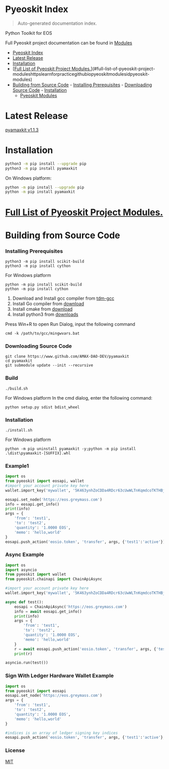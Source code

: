 # Pyeoskit Index

> Auto-generated documentation index.

Python Toolkit for EOS

Full Pyeoskit project documentation can be found in [Modules](MODULES.md#pyeoskit-modules)

- [Pyeoskit Index](#pyeoskit-index)
- [Latest Release](#latest-release)
- [Installation](#installation)
- [[Full List of Pyeoskit Project Modules.](https://learnforpractice.github.io/pyamaxkit/#/MODULES?id=pyeoskit-modules)](#full-list-of-pyeoskit-project-moduleshttpslearnforpracticegithubiopyeoskitmodulesidpyeoskit-modules)
- [Building from Source Code](#building-from-source-code)
        - [Installing Prerequisites](#installing-prerequisites)
        - [Downloading Source Code](#downloading-source-code)
        - [Installation](#installation)
  - [Pyeoskit Modules](MODULES.md#pyeoskit-modules)

# Latest Release

[pyamaxkit v1.1.3](https://github.com/AMAX-DAO-DEV/pyamaxkit/releases)

# Installation

```bash
python3 -m pip install --upgrade pip
python3 -m pip install pyamaxkit
```

On Windows platform:

```bash
python -m pip install --upgrade pip
python -m pip install pyamaxkit
```

# [Full List of Pyeoskit Project Modules.](https://learnforpractice.github.io/pyamaxkit/#/MODULES?id=pyeoskit-modules)

# Building from Source Code

### Installing Prerequisites

```
python3 -m pip install scikit-build
python3 -m pip install cython
```

For Windows platform

```
python -m pip install scikit-build
python -m pip install cython
```

1. Download and Install gcc compiler from [tdm-gcc](https://jmeubank.github.io/tdm-gcc)
2. Install Go compiler from [download](https://golang.org/doc/install#download)
3. Install cmake from [download](https://cmake.org/download)
4. Install python3 from [downloads](https://www.python.org/downloads/windows/)

Press Win+R to open Run Dialog, input the following command
```
cmd -k /path/to/gcc/mingwvars.bat
```

### Downloading Source Code

```
git clone https://www.github.com/AMAX-DAO-DEV/pyamaxkit
cd pyamaxkit
git submodule update --init --recursive
```

### Build
```
./build.sh
```

For Windows platform
In the cmd dialog, enter the following command:
```
python setup.py sdist bdist_wheel
```

### Installation

```
./install.sh
```

For Windows platform
```
python -m pip uninstall pyamaxkit -y;python -m pip install .\dist\pyamaxkit-[SUFFIX].whl
```

### Example1
```python
import os
from pyeoskit import eosapi, wallet
#import your account private key here
wallet.import_key('mywallet', '5K463ynhZoCDDa4RDcr63cUwWLTnKqmdcoTKTHBjqoKfv4u5V7p')

eosapi.set_node('https://eos.greymass.com')
info = eosapi.get_info()
print(info)
args = {
    'from': 'test1',
    'to': 'test2',
    'quantity': '1.0000 EOS',
    'memo': 'hello,world'
}
eosapi.push_action('eosio.token', 'transfer', args, {'test1':'active'})
```

### Async Example
```python
import os
import asyncio
from pyeoskit import wallet
from pyeoskit.chainapi import ChainApiAsync

#import your account private key here
wallet.import_key('mywallet', '5K463ynhZoCDDa4RDcr63cUwWLTnKqmdcoTKTHBjqoKfv4u5V7p')

async def test():
    eosapi = ChainApiAsync('https://eos.greymass.com')
    info = await eosapi.get_info()
    print(info)
    args = {
        'from': 'test1',
        'to': 'test2',
        'quantity': '1.0000 EOS',
        'memo': 'hello,world'
    }
    r = await eosapi.push_action('eosio.token', 'transfer', args, {'test1':'active'})
    print(r)

asyncio.run(test())
```

### Sign With Ledger Hardware Wallet Example
```python
import os
from pyeoskit import eosapi
eosapi.set_node('https://eos.greymass.com')
args = {
    'from': 'test1',
    'to': 'test2',
    'quantity': '1.0000 EOS',
    'memo': 'hello,world'
}

#indices is an array of ledger signing key indices
eosapi.push_action('eosio.token', 'transfer', args, {'test1':'active'}, indices=[0])
```

### License
[MIT](./LICENSE)
